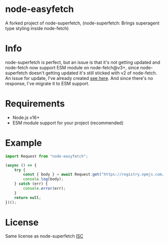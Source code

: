# node-easyfetch
A forked project of node-superfetch, (node-superfetch: Brings superagent type styling inside node-fetch)

# Info
node-superfetch is perfect, but an issue is that it's not getting updated and node-fetch now support ESM module on node-fetch@v3+, since node-superfetch doesn't getting updated it's still sticked with v2 of node-fetch. An issue for update, I've already created [see here](https://github.com/dragonfire535/node-superfetch/issues/121). And since there's no response, I've migrate it to ESM support.

# Requirements
- Node.js v16+
- ESM module support for your project (recommended)

# Example
```js
import Request from "node-easyfetch";

(async () => {
    try {
        const { body } = await Request.get("https://registry.npmjs.com/node-fetch");
        console.log(body);
    } catch (err) {
        console.error(err);
    }
    return null;
})();
```

# License
Same license as node-superfetch [ISC](https://github.com/wory48/node-easyfetch/blob/main/LICENSE)
